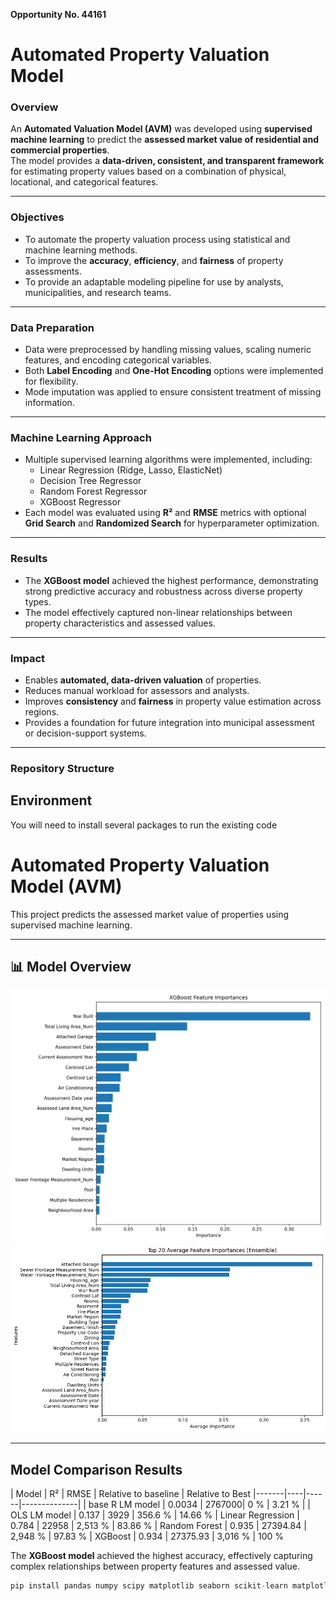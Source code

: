 __Opportunity No. 44161__

# Automated Property Valuation Model 

### Overview
An **Automated Valuation Model (AVM)** was developed using **supervised machine learning** to predict the **assessed market value of residential and commercial properties**.  
The model provides a **data-driven, consistent, and transparent framework** for estimating property values based on a combination of physical, locational, and categorical features.

---

### Objectives
- To automate the property valuation process using statistical and machine learning methods.  
- To improve the **accuracy**, **efficiency**, and **fairness** of property assessments.  
- To provide an adaptable modeling pipeline for use by analysts, municipalities, and research teams.

---

### Data Preparation
- Data were preprocessed by handling missing values, scaling numeric features, and encoding categorical variables.  
- Both **Label Encoding** and **One-Hot Encoding** options were implemented for flexibility.  
- Mode imputation was applied to ensure consistent treatment of missing information.

---

### Machine Learning Approach
- Multiple supervised learning algorithms were implemented, including:
  - Linear Regression (Ridge, Lasso, ElasticNet)
  - Decision Tree Regressor
  - Random Forest Regressor
  - XGBoost Regressor
- Each model was evaluated using **R²** and **RMSE** metrics with optional **Grid Search** and **Randomized Search** for hyperparameter optimization.

---

### Results
- The **XGBoost model** achieved the highest performance, demonstrating strong predictive accuracy and robustness across diverse property types.  
- The model effectively captured non-linear relationships between property characteristics and assessed values.

---

### Impact
- Enables **automated, data-driven valuation** of properties.  
- Reduces manual workload for assessors and analysts.  
- Improves **consistency** and **fairness** in property value estimation across regions.  
- Provides a foundation for future integration into municipal assessment or decision-support systems.

---

### Repository Structure
## Environment

You will need to install several packages to run the existing code

# Automated Property Valuation Model (AVM)

This project predicts the assessed market value of properties using supervised machine learning.

---

## 📊 Model Overview

![Feature importance](plot/xgb_feature_importance.png)
![Ensemble (Decision tree, Random Forest, XGB average) Feature importance](plot/ensemble_feature_importance.png)

---

## Model Comparison Results

| Model | R² | RMSE | Relative to baseline | Relative to Best
|-------|----|------|--------------|
| base R LM model	| 0.0034 | 2767000| 0 % | 3.21 % |
| OLS LM model | 0.137 | 3929 | 356.6 % | 14.66 %
| Linear Regression | 0.784 | 22958 | 2,513 % | 83.86 %
| Random Forest | 0.935 | 27394.84 | 2,948 % | 97.83 % 
| XGBoost | 0.934 | 27375.93 | 3,016 % | 100 % 

The **XGBoost model** achieved the highest accuracy, effectively capturing complex relationships between property features and assessed value.


```python
pip install pandas numpy scipy matplotlib seaborn scikit-learn matplotlib xgboost joblib typing-extensions notebook ipython tqdm statsmodels

